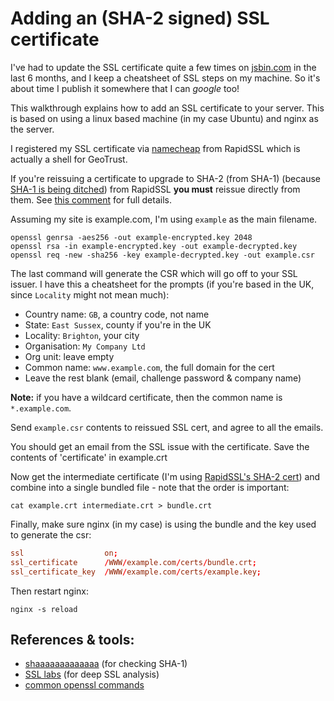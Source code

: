 # Adding an (SHA-2 signed) SSL certificate

I've had to update the SSL certificate quite a few times on [jsbin.com](http://jsbin.com) in the last 6 months, and I keep a cheatsheet of SSL steps on my machine. So it's about time I publish it somewhere that I can *google* too!

<!--more-->

This walkthrough explains how to add an SSL certificate to your server. This is based on using a linux based machine (in my case Ubuntu) and nginx as the server.

I registered my SSL certificate via [namecheap](https://namecheap.com) from RapidSSL which is actually a shell for GeoTrust.

If you're reissuing a certificate to upgrade to SHA-2 (from SHA-1) (because [SHA-1 is being ditched](https://konklone.com/post/why-google-is-hurrying-the-web-to-kill-sha-1)) from RapidSSL **you must** reissue directly from them. See [this comment](https://github.com/konklone/shaaaaaaaaaaaaa/issues/24#issuecomment-54021941) for full details.

Assuming my site is example.com, I'm using `example` as the main filename.

```nohighlight
openssl genrsa -aes256 -out example-encrypted.key 2048
openssl rsa -in example-encrypted.key -out example-decrypted.key
openssl req -new -sha256 -key example-decrypted.key -out example.csr
```

The last command will generate the CSR which will go off to your SSL issuer. I have this a cheatsheet for the prompts (if you're based in the UK, since `Locality` might not mean much):

- Country name: `GB`, a country code, not name
- State: `East Sussex`, county if you're in the UK
- Locality: `Brighton`, your city
- Organisation: `My Company Ltd`
- Org unit: leave empty
- Common name: `www.example.com`, the full domain for the cert
- Leave the rest blank (email, challenge password & company name)

**Note:** if you have a wildcard certificate, then the common name is `*.example.com`.

Send `example.csr` contents to reissued SSL cert, and agree to all the emails.

You should get an email from the SSL issue with the certificate. Save the contents of 'certificate' in example.crt

Now get the intermediate certificate (I'm using [RapidSSL's SHA-2 cert](https://knowledge.rapidssl.com/support/ssl-certificate-support/index?page=content&actp=CROSSLINK&id=SO26459)) and combine into a single bundled file - note that the order is important:

```nohighlight
cat example.crt intermediate.crt > bundle.crt
```

Finally, make sure nginx (in my case) is using the bundle and the key used to generate the csr:

```conf
ssl                  on;
ssl_certificate      /WWW/example.com/certs/bundle.crt;
ssl_certificate_key  /WWW/example.com/certs/example.key;
```

Then restart nginx:

```nohighlight
nginx -s reload
```


## References & tools:

- [shaaaaaaaaaaaaa](https://shaaaaaaaaaaaaa.com/) (for checking SHA-1)
- [SSL labs](https://www.ssllabs.com/ssltest/analyze.html) (for deep SSL analysis)
- [common openssl commands](https://www.sslshopper.com/article-most-common-openssl-commands.html)